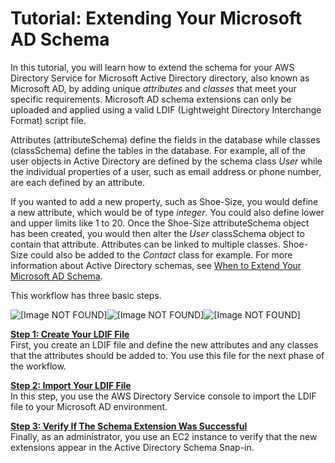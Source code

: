 # Tutorial: Extending Your Microsoft AD Schema<a name="tutorial_extending_ad_schema"></a>

In this tutorial, you will learn how to extend the schema for your AWS Directory Service for Microsoft Active Directory directory, also known as Microsoft AD, by adding unique *attributes* and *classes* that meet your specific requirements\. Microsoft AD schema extensions can only be uploaded and applied using a valid LDIF \(Lightweight Directory Interchange Format\) script file\.

Attributes \(attributeSchema\) define the fields in the database while classes \(classSchema\) define the tables in the database\. For example, all of the user objects in Active Directory are defined by the schema class *User* while the individual properties of a user, such as email address or phone number, are each defined by an attribute\. 

If you wanted to add a new property, such as Shoe\-Size, you would define a new attribute, which would be of type *integer*\. You could also define lower and upper limits like 1 to 20\. Once the Shoe\-Size attributeSchema object has been created, you would then alter the *User* classSchema object to contain that attribute\. Attributes can be linked to multiple classes\. Shoe\-Size could also be added to the *Contact* class for example\. For more information about Active Directory schemas, see [When to Extend Your Microsoft AD Schema](schema_when_to_extend.md)\.

This workflow has three basic steps\. 

![\[Image NOT FOUND\]](http://alpha-docs-aws.amazon.com/directoryservice/latest/admin-guide/)![\[Image NOT FOUND\]](http://alpha-docs-aws.amazon.com/directoryservice/latest/admin-guide/)![\[Image NOT FOUND\]](http://alpha-docs-aws.amazon.com/directoryservice/latest/admin-guide/)

**[Step 1: Create Your LDIF File](create.md)**  
First, you create an LDIF file and define the new attributes and any classes that the attributes should be added to\. You use this file for the next phase of the workflow\.

**[Step 2: Import Your LDIF File](import.md)**  
In this step, you use the AWS Directory Service console to import the LDIF file to your Microsoft AD environment\.

**[Step 3: Verify If The Schema Extension Was Successful](verify.md)**  
Finally, as an administrator, you use an EC2 instance to verify that the new extensions appear in the Active Directory Schema Snap\-in\.